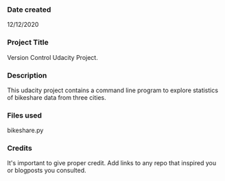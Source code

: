 ### Date created
12/12/2020	

### Project Title
Version Control Udacity Project.

### Description
This udacity project contains a command line program to explore statistics of bikeshare data from three cities.

### Files used
bikeshare.py

### Credits
It's important to give proper credit. Add links to any repo that inspired you or blogposts you consulted.

